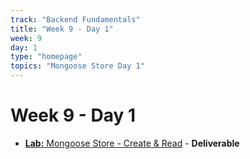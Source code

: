```yaml
---
track: "Backend Fundamentals"
title: "Week 9 - Day 1"
week: 9
day: 1
type: "homepage"
topics: "Mongoose Store Day 1"
---
```


# Week 9 - Day 1

- [**Lab:** Mongoose Store - Create & Read](/backend-fundamentals/week-9/day-1/labs/mongoose-store) - **Deliverable**
